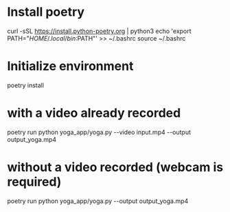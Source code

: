 # Install poetry
curl -sSL https://install.python-poetry.org | python3
echo 'export PATH="$HOME/.local/bin:$PATH"' >> ~/.bashrc
source ~/.bashrc

# Initialize environment 
poetry install

# with a video already recorded
poetry run python yoga_app/yoga.py --video input.mp4 --output output_yoga.mp4

# without a video recorded (webcam is required)
poetry run python yoga_app/yoga.py --output output_yoga.mp4